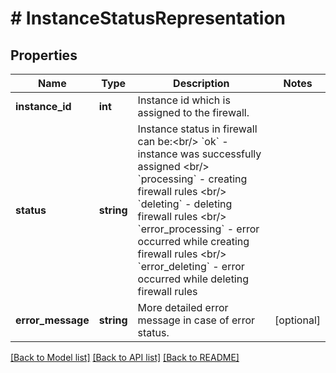 # # InstanceStatusRepresentation

## Properties

Name | Type | Description | Notes
------------ | ------------- | ------------- | -------------
**instance_id** | **int** | Instance id which is assigned to the firewall. |
**status** | **string** | Instance status in firewall can be:&lt;br/&gt; &#x60;ok&#x60; - instance was successfully assigned &lt;br/&gt; &#x60;processing&#x60; -  creating firewall rules &lt;br/&gt; &#x60;deleting&#x60; - deleting firewall rules &lt;br/&gt; &#x60;error_processing&#x60; - error occurred while creating firewall rules &lt;br/&gt;  &#x60;error_deleting&#x60; - error occurred while deleting firewall rules |
**error_message** | **string** | More detailed error message in case of error status. | [optional]

[[Back to Model list]](../../README.md#models) [[Back to API list]](../../README.md#endpoints) [[Back to README]](../../README.md)
